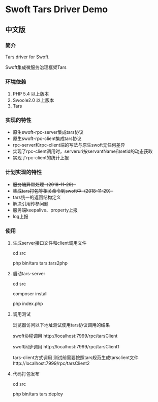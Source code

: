 # Swoft Tars Driver Demo

## 中文版

### 简介

Tars driver for Swoft.

Swoft集成微服务治理框架Tars

### 环境依赖

1. PHP 5.4 以上版本
2. Swoole2.0 以上版本
3. Tars

### 实现的特性

* 原生swoft-rpc-server集成tars协议
* 原生swoft-rpc-client集成tars协议
* rpc-server和rpc-client端的写法与原生swoft无任何差异
* 实现了rpc-client调用时，serveruri按servantName和setid的动态获取
* 实现了rpc-client的统计上报

### 计划实现的特性

* ~~服务端异常处理（2018-11-29）~~
* ~~集成tars打包等相关命令到swoft中（2018-11-29）~~
* tars统一的返回结构定义
* 解决引用传参问题
* 服务端keepalive、property上报
* log上报

### 使用

1. 生成server接口文件和client调用文件

    cd src

    php bin/tars tars:tars2php

2. 启动tars-server

    cd src

    composer install

    php index.php

3. 调用测试

    浏览器访问以下地址测试使用tars协议调用的结果

    swoft协程调用
    http://localhost:7999/rpc/tarsClient

    swoft同步调用
    http://localhost:7999/rpc/tarsClient1

    tars-client方式调用
    测试前需要按照tars规范生成tarsclient文件
    http://localhost:7999/rpc/tarsClient2

4. 代码打包发布

    cd src

    php bin/tars tars:deploy
